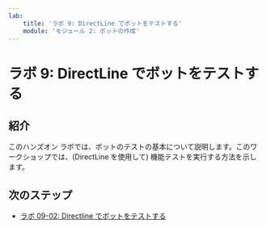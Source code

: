 ```yaml
---
lab:
    title: 'ラボ 9: DirectLine でボットをテストする'
    module: 'モジュール 2: ボットの作成'
---
```


# ラボ 9: DirectLine でボットをテストする

## 紹介

このハンズオン ラボでは、ボットのテストの基本について説明します。このワークショップでは、(DirectLine を使用して) 機能テストを実行する方法を示します。

## 次のステップ

-   [ラボ 09-02: Directline でボットをテストする](../Lab9-Test_Bots_DirectLine/02-Test_Bots_DirectLine.md)
